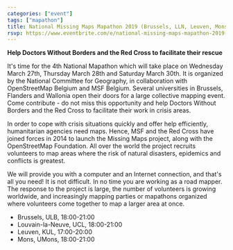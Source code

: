 ```yaml
---
categories: ["event"]
tags: ["mapathon"]
title: National Missing Maps Mapathon 2019 (Brussels, LLN, Leuven, Mons)
rsvp: https://www.eventbrite.com/e/national-missing-maps-mapathon-2019-tickets-56812358293
---
```


**Help Doctors Without Borders and the Red Cross to facilitate their rescue**

It's time for the 4th National Mapathon which will take place on Wednesday March 27th, Thursday March 28th and Saturday March 30th. It is organized by the National Committee for Geography, in collaboration with OpenStreetMap Belgium and MSF Belgium. Several universities in Brussels, Flanders and Wallonia open their doors for a large collective mapping event. Come contribute - do not miss this opportunity and help Doctors Without Borders and the Red Cross to facilitate their work in crisis areas.

In order to cope with crisis situations quickly and offer help efficiently, humanitarian agencies need maps. Hence, MSF and the Red Cross have joined forces in 2014 to launch the Missing Maps project, along with the OpenStreetMap Foundation. All over the world the project recruits volunteers to map areas where the risk of natural disasters, epidemics and conflicts is greatest.

We will provide you with a computer and an Internet connection, and that's all you need! It is not difficult. In no time you are working as a road mapper. The response to the project is large, the number of volunteers is growing worldwide, and increasingly mapping parties or mapathons organized where volunteers come together to map a larger area at once.

- Brussels, ULB, 18:00-21:00
- Louvain-la-Neuve, UCL, 18:00-21:00
- Leuven, KUL, 17:00-20:00
- Mons, UMons, 18:00-21:00
